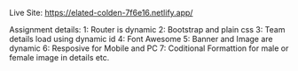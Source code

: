Live Site: https://elated-colden-7f6e16.netlify.app/

Assignment details:
1: Router is dynamic
2: Bootstrap and plain css
3: Team details load using dynamic id
4: Font Awesome 
5: Banner and Image are dynamic
6: Resposive for Mobile and PC
7: Coditional Formattion for male or female image in details etc.
